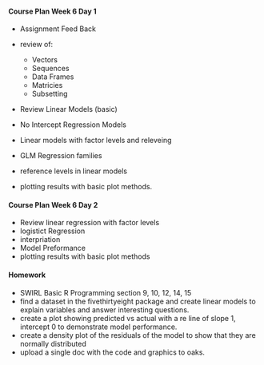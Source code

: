 #### Course Plan Week 6 Day 1
  * Assignment Feed Back
  * review of:
    + Vectors
    + Sequences
    + Data Frames
    + Matricies
    + Subsetting
    
  * Review Linear Models (basic)
  * No Intercept Regression Models
  * Linear models with factor levels and releveing
  * GLM  Regression families 
  * reference levels in linear models
  * plotting results with basic plot methods. 
  
#### Course Plan Week 6 Day 2
  * Review linear regression with factor levels
  * logistict Regression
  * interpriation
  * Model Preformance
  * plotting results with basic plot methods 
  
#### Homework
  + SWIRL Basic R Programming section 9, 10, 12, 14, 15
  + find a dataset in the fivethirtyeight package and create linear models to explain variables
  and answer interesting questions.
  + create a plot showing predicted vs actual with a re line of slope 1, intercept 0 to demonstrate model performance.
  + create a density plot of the residuals of the model to show that they are normally distributed
 + upload a single doc with the code and graphics to oaks.
 